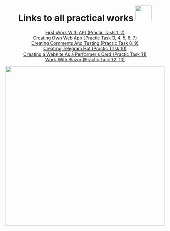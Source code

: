 <div align="center">

# Links to all practical works <img src="https://thumbs.gfycat.com/AngelicConcreteHypsilophodon-size_restricted.gif" height="50"></h1> 

<a href="https://github.com/MaxZond/Practic">First Work With API (Practic Task 1, 2)</a>     
<a href="https://github.com/MaxZond/Practic-Day-2">Creating Own Web App (Practic Task 3, 4, 5, 6, 7)</a>     
<a href="https://github.com/MaxZond/Practic-Day-3">Creating Сomments And Testing (Practic Task 8, 9)</a>     
<a href="https://github.com/MaxZond/Beats_Shop_TG_Bot">Creating Telegram Bot (Practic Task 10)</a>     
<a href="https://github.com/MaxZond/Web_ForShop">Creating a Website As a Performer's Card (Practic Task 11)</a>     
<a href="https://github.com/MaxZond/Practic_Blazor">Work With Blazor (Practic Task 12, 13)</a>

<img src="https://media4.giphy.com/media/l2Sq5FEQNgjaCKlSE/giphy.gif" width="500"></h1>

</div>
